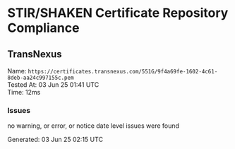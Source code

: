 # STIR/SHAKEN Certificate Repository Compliance

## TransNexus

Name: `https://certificates.transnexus.com/551G/9f4a69fe-1602-4c61-8deb-aa24c997155c.pem`\
Tested At: 03 Jun 25 01:41 UTC\
Time: 12ms

### Issues

no warning, or error, or notice date level issues were found

Generated: 03 Jun 25 02:15 UTC